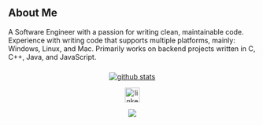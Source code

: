 <h2 align="left"> About Me </h2>
A Software Engineer with a passion for writing clean, maintainable code.
Experience with writing code that supports multiple platforms, mainly: Windows, Linux, and Mac.
Primarily works on backend projects written in C, C++, Java, and JavaScript.

###

<div align="center">
  
 [![github stats](https://bad-apple-github-readme.vercel.app/api?username=elizabethharasymiw&show_icons=true&count_private=true&line_height=20icon_color=00b3ff&theme=blue-green&title_color=00b3ff)](#)

</div>

<div align="center">
  <a href="https://www.linkedin.com/in/elizabeth-ann-harasymiw-5341591b4/" target="_blank">
  <img src="https://img.shields.io/static/v1?message=LinkedIn&logo=linkedin&label=&color=0077B5&logoColor=white&labelColor=&style=for-the-badge" height="30" alt="linkedin logo"  />
  </a>
</div>

<p align="center">
     <img src="https://capsule-render.vercel.app/api?type=waving&color=gradient&height=80&section=footer"/>
</p>


<!--
**elizabethharasymiw/elizabethharasymiw** is a ✨ _special_ ✨ repository because its `README.md` (this file) appears on your GitHub profile.

<p align="center">
     <img src="https://capsule-render.vercel.app/api?type=waving&color=gradient&height=100&section=header"/>
</p>

[![current streak](https://streak-stats.demolab.com/?user=elizabethharasymiw&count_private=true&theme=blue-green&title_color=00b3ff)](#)

[![Top languages](https://github-readme-mwendwa.vercel.app/api/top-langs/?username=elizabethharasymiw&layout=compact&count_private=true&theme=blue-green&title_color=00b3ff)](#)

![github contribution grid snake animation](https://raw.githubusercontent.com/shahradelahi/elizabethharasymiw/output/github-contribution-grid-snake-dark.svg#gh-dark-mode-only)
![github contribution grid snake animation](https://raw.githubusercontent.com/shahradelahi/elizabethharasymiw/output/github-contribution-grid-snake.svg#gh-light-mode-only)

![](https://komarev.com/ghpvc/?username=elizabethharasymiw)

-->
